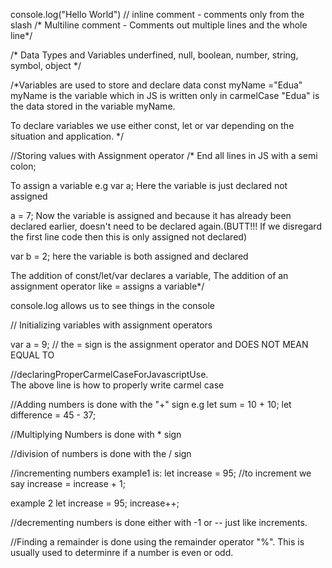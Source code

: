 console.log("Hello World") // inline comment - comments only from the slash
 /* Multiline comment - 
 Comments out multiple lines 
 and the whole line*/


 /* Data Types and Variables
 underfined, null, boolean, number, string, symbol, object 
 */

 /*Variables are used to store and declare data
 const myName ="Edua"
 myName is the variable which in JS is written only in carmelCase
 "Edua" is the data stored in the variable myName.

 To declare variables we use either const, let or var depending on the situation and application.
 */

//Storing values with Assignment operator
/* End all lines in JS with a semi colon;

To assign a variable e.g
var a;  Here the variable is just declared not assigned

a = 7; Now the variable is assigned and because it has already been declared earlier, doesn't need to be declared again.(BUTT!!!  If we disregard the first line code then this is only assigned not declared)

var b = 2; here the variable is both assigned and declared


The addition of const/let/var declares a variable, 
The addition of an assignment operator like = assigns a variable*/



console.log allows us to see things in the console
 

// Initializing variables with assignment operators

var a = 9; // the = sign is the assignment operator and DOES NOT MEAN EQUAL TO

//declaringProperCarmelCaseForJavascriptUse.  
The above line is how to properly write carmel case

//Adding numbers is done with the "+" sign e.g
let sum = 10 + 10;
let difference = 45 - 37;

//Multiplying Numbers is done with * sign

//division of numbers is done with the / sign

//incrementing numbers example1 is:
let increase = 95;
//to increment we say
increase = increase + 1;

example 2
let increase = 95;
increase++;

//decrementing numbers is done either with -1 or -- just like increments.

//Finding a remainder is done using the remainder operator "%". This is usually used to determinre if a number is even or odd.
